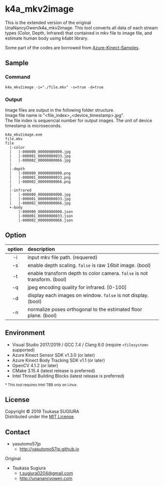k4a_mkv2image
=============
This is the extended version of the original UnaNancyOwen/k4a_mkv2image.
This tool converts all data of each stream types (Color, Depth, Infrared) that contained in mkv file to image file, and estimate human body using k4abt library.  

Some part of the codes are borrowed from [Azure-Kinect-Samples](https://github.com/microsoft/Azure-Kinect-Samples).

Sample
------
### Command
```
k4a_mkv2image -i="./file.mkv" -s=true -d=true
```
### Output
Image files are output in the following folder structure.  
Image file name is "\<file_index\>_\<device_timestamp\>.jpg".  
The file index is sequencial number for output images. 
The unit of device timestamp is microseconds.  
```
k4a_mkv2image.exe
file.mkv
file
  |-color
  |   |-000000_00000000000.jpg
  |   |-000001_00000000033.jpg
  |   |-000002_00000000066.jpg
  |
  |-depth
  |   |-000000_00000000000.png
  |   |-000001_00000000033.png
  |   |-000002_00000000066.png
  |
  |-infrared
  |   |-000000_00000000000.jpg
  |   |-000001_00000000033.jpg
  |   |-000002_00000000066.jpg
  +-body
      |-000000_00000000000.json
      |-000001_00000000033.json
      |-000002_00000000066.json
```

Option
------
| option | description                                                                           |
|:------:|:--------------------------------------------------------------------------------------|
| -i     | input mkv file path. (requered)                                                       |
| -s     | enable depth scaling. <code>false</code> is raw 16bit image. (bool)                   |
| -t     | enable transform depth to color camera. <code>false</code> is not transform. (bool)   |
| -q     | jpeg encoding quality for infrared. [0-100]                                           |
| -d     | display each images on window. <code>false</code> is not display. (bool)              |
| -n     | normalize poses orthogonal to the estimated floor plane. (bool)                       |

Environment
-----------
* Visual Studio 2017/2019 / GCC 7.4 / Clang 6.0 (require <code>\<filesystem\></code> supported) 
* Azure Kinect Sensor SDK v1.3.0 (or later)
* Azure Kinect Body Tracking SDK v1.1 (or later)
* OpenCV 4.1.2 (or later)
* CMake 3.15.4 (latest release is preferred)
* Intel Thread Building Blocks (latest release is preferred)

<sup>&#042; This tool requires Intel TBB only on Linux.</sup>  

License
-------
Copyright &copy; 2019 Tsukasa SUGIURA  
Distributed under the [MIT License](http://www.opensource.org/licenses/mit-license.php "MIT License | Open Source Initiative").

Contact
-------
* yasutomo57jp
    * <http://yasutomo57jp.github.io>


Original  
* Tsukasa Sugiura  
    * <t.sugiura0204@gmail.com>  
    * <http://unanancyowen.com>  
